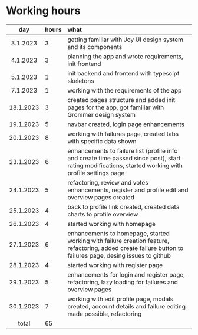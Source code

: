 # Working hours

| day | hours | what |
| :----:|:-----| :-----|
| 3.1.2023 | 3  | getting familiar with Joy UI design system and its components |
| 4.1.2023 | 3  | planning the app and wrote requirements, init frontend |
| 5.1.2023 | 1  | init backend and frontend with typescipt skeletons |
| 7.1.2023 | 1  | working with the requirements of the app |
| 18.1.2023 | 3 | created pages structure and added init pages for the app, got familiar with Grommer design system |
| 19.1.2023 | 5 | navbar created, login page enhancements |
| 20.1.2023 | 8 | working with failures page, created tabs with specific data shown |
| 23.1.2023 | 6 | enhancements to failure list (profile info and create time passed since post), start rating modifications, started working with profile settings page |
| 24.1.2023 | 5 | refactoring, review and votes enhancements, register and profile edit and overview pages created |
| 25.1.2023 | 4 | back to profile link created, created data charts to profile overview |
| 26.1.2023 | 4 | started working with homepage |
| 27.1.2023 | 6 | enhancements to homepage, started working with failure creation feature, refactoring, added create failure button to failures page, desing issues to github|
| 28.1.2023 | 4 | started working with register page |
| 29.1.2023 | 5 | enhancements for login and register page, refactoring, lazy loading for failures and overview pages |
| 30.1.2023 | 7 | working with edit profile page, modals created, account details and failure editing made possible, refactoring |
| total    | 65  | | 